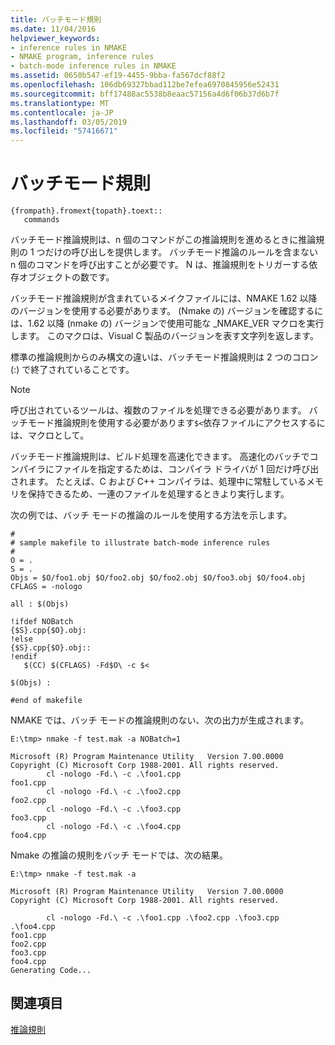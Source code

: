 ```yaml
---
title: バッチモード規則
ms.date: 11/04/2016
helpviewer_keywords:
- inference rules in NMAKE
- NMAKE program, inference rules
- batch-mode inference rules in NMAKE
ms.assetid: 0650b547-ef19-4455-9bba-fa567dcf88f2
ms.openlocfilehash: 106db69327bbad112be7efea6970845956e52431
ms.sourcegitcommit: bff17488ac5538b8eaac57156a4d6f06b37d6b7f
ms.translationtype: MT
ms.contentlocale: ja-JP
ms.lasthandoff: 03/05/2019
ms.locfileid: "57416671"
---
```

# <a name="batch-mode-rules"></a>バッチモード規則

```
{frompath}.fromext{topath}.toext::
   commands
```

バッチモード推論規則は、n 個のコマンドがこの推論規則を進めるときに推論規則の 1 つだけの呼び出しを提供します。 バッチモード推論のルールを含まない n 個のコマンドを呼び出すことが必要です。 N は、推論規則をトリガーする依存オブジェクトの数です。

バッチモード推論規則が含まれているメイクファイルには、NMAKE 1.62 以降のバージョンを使用する必要があります。 (Nmake の) バージョンを確認するには、1.62 以降 (nmake の) バージョンで使用可能な _NMAKE_VER マクロを実行します。 このマクロは、Visual C 製品のバージョンを表す文字列を返します。

標準の推論規則からのみ構文の違いは、バッチモード推論規則は 2 つのコロン (:) で終了されていることです。

> [!NOTE]
>  呼び出されているツールは、複数のファイルを処理できる必要があります。 バッチモード推論規則を使用する必要があります`$<`依存ファイルにアクセスするには、マクロとして。

バッチモード推論規則は、ビルド処理を高速化できます。 高速化のバッチでコンパイラにファイルを指定するためは、コンパイラ ドライバが 1 回だけ呼び出されます。 たとえば、C および C++ コンパイラは、処理中に常駐しているメモリを保持できるため、一連のファイルを処理するときより実行します。

次の例では、バッチ モードの推論のルールを使用する方法を示します。

```
#
# sample makefile to illustrate batch-mode inference rules
#
O = .
S = .
Objs = $O/foo1.obj $O/foo2.obj $O/foo2.obj $O/foo3.obj $O/foo4.obj
CFLAGS = -nologo

all : $(Objs)

!ifdef NOBatch
{$S}.cpp{$O}.obj:
!else
{$S}.cpp{$O}.obj::
!endif
   $(CC) $(CFLAGS) -Fd$O\ -c $<

$(Objs) :

#end of makefile
```

NMAKE では、バッチ モードの推論規則のない、次の出力が生成されます。

```
E:\tmp> nmake -f test.mak -a NOBatch=1

Microsoft (R) Program Maintenance Utility   Version 7.00.0000
Copyright (C) Microsoft Corp 1988-2001. All rights reserved.
        cl -nologo -Fd.\ -c .\foo1.cpp
foo1.cpp
        cl -nologo -Fd.\ -c .\foo2.cpp
foo2.cpp
        cl -nologo -Fd.\ -c .\foo3.cpp
foo3.cpp
        cl -nologo -Fd.\ -c .\foo4.cpp
foo4.cpp
```

Nmake の推論の規則をバッチ モードでは、次の結果。

```
E:\tmp> nmake -f test.mak -a

Microsoft (R) Program Maintenance Utility   Version 7.00.0000
Copyright (C) Microsoft Corp 1988-2001. All rights reserved.

        cl -nologo -Fd.\ -c .\foo1.cpp .\foo2.cpp .\foo3.cpp .\foo4.cpp
foo1.cpp
foo2.cpp
foo3.cpp
foo4.cpp
Generating Code...
```

## <a name="see-also"></a>関連項目

[推論規則](../build/inference-rules.md)
